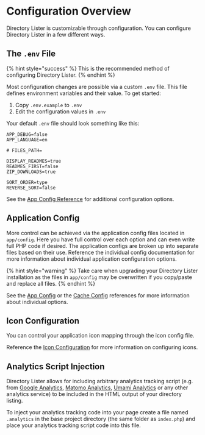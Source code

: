 # Configuration Overview

Directory Lister is customizable through configuration. You can configure Directory Lister in a few different ways.

## The `.env` File

{% hint style="success" %}
This is the recommended method of configuring Directory Lister.
{% endhint %}

Most configuration changes are possible via a custom `.env` file. This file defines environment variables and their value. To get started:

1. Copy `.env.example` to `.env`
2. Edit the configuration values in `.env`

Your default `.env` file should look something like this:

```
APP_DEBUG=false
APP_LANGUAGE=en

# FILES_PATH=

DISPLAY_READMES=true
READMES_FIRST=false
ZIP_DOWNLOADS=true

SORT_ORDER=type
REVERSE_SORT=false
```

See the [App Config Reference](app-config-reference.md) for additional configuration options.

## Application Config

More control can be achieved via the application config files located in `app/config`. Here you have full control over each option and can even write full PHP code if desired. The application configs are broken up into separate files based on their use. Reference the individual config documentation for more information about individual application configuration options.

{% hint style="warning" %}
Take care when upgrading your Directory Lister installation as the files in `app/config` may be overwritten if you copy/paste and replace all files.
{% endhint %}

See the [App Config](app-config-reference.md) or the [Cache Config](cache-config-reference.md) references for more information about individual options.

## Icon Configuration

You can control your application icon mapping through the icon config file.

Reference the [Icon Configuration](icon-configuration.md) for more information on configuring icons.

## Analytics Script Injection

Directory Lister allows for including arbitrary analytics tracking script (e.g. from [Google Analytics](https://analytics.google.com), [Matomo Analytics](https://matomo.org/), [Umami Analytics](https://umami.is/) or any other analytics service) to be included in the HTML output of your directory listing.

To inject your analytics tracking code into your page create a file named `.analytics` in the base project directory (the same folder as `index.php`) and place your analytics tracking script code into this file.
